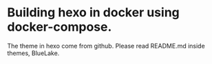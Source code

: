 # Building hexo in docker using docker-compose.

The theme in hexo come from github.
Please read README.md inside themes, BlueLake.

